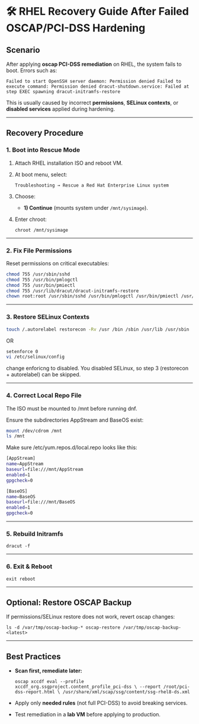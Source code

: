 # 🛠️ RHEL Recovery Guide After Failed OSCAP/PCI-DSS Hardening

##  Scenario

After applying **oscap PCI-DSS remediation** on RHEL, the system fails to boot. Errors such as:

`Failed to start OpenSSH server daemon: Permission denied Failed to execute command: Permission denied dracut-shutdown.service: Failed at step EXEC spawning dracut-initramfs-restore`

This is usually caused by incorrect **permissions**, **SELinux contexts**, or **disabled services** applied during hardening.

* * *

##  Recovery Procedure

### 1\. Boot into Rescue Mode

1.  Attach RHEL installation ISO and reboot VM.
    
2.  At boot menu, select:
    
    `Troubleshooting → Rescue a Red Hat Enterprise Linux system`
    
3.  Choose:
    
    -   **1) Continue** (mounts system under `/mnt/sysimage`).
        
4.  Enter chroot:
    
    `chroot /mnt/sysimage`
    

* * *

### 2\. Fix File Permissions

Reset permissions on critical executables:

```bash
chmod 755 /usr/sbin/sshd 
chmod 755 /usr/bin/pmlogctl
chmod 755 /usr/bin/pmiectl
chmod 755 /usr/lib/dracut/dracut-initramfs-restore
chown root:root /usr/sbin/sshd /usr/bin/pmlogctl /usr/bin/pmiectl /usr/lib/dracut/dracut-initramfs-restore
```

* * *

### 3\. Restore SELinux Contexts

```bash 
touch /.autorelabel restorecon -Rv /usr /bin /sbin /usr/lib /usr/sbin
```
OR
```bash
setenforce 0
vi /etc/selinux/config
```
change enforicng to disabled. You disabled SELinux, so step 3 (restorecon + autorelabel) can be skipped.
* * *

### 4\. Correct Local Repo File
The ISO must be mounted to /mnt before running dnf.

Ensure the subdirectories AppStream and BaseOS exist:
```bash
mount /dev/cdrom /mnt
ls /mnt
```
Make sure /etc/yum.repos.d/local.repo looks like this:
```bash
[AppStream]
name=AppStream
baseurl=file:///mnt/AppStream
enabled=1
gpgcheck=0

[BaseOS]
name=BaseOS
baseurl=file:///mnt/BaseOS
enabled=1
gpgcheck=0

```

* * *

### 5\. Rebuild Initramfs

`dracut -f`

* * *

### 6\. Exit & Reboot

`exit reboot`

* * *

##  Optional: Restore OSCAP Backup

If permissions/SELinux restore does not work, revert oscap changes:

`ls -d /var/tmp/oscap-backup-* oscap-restore /var/tmp/oscap-backup-<latest>`

* * *

##  Best Practices

-   **Scan first, remediate later:**
    
    `oscap xccdf eval --profile xccdf_org.ssgproject.content_profile_pci-dss \ --report /root/pci-dss-report.html \ /usr/share/xml/scap/ssg/content/ssg-rhel8-ds.xml`
    
-   Apply only **needed rules** (not full PCI-DSS) to avoid breaking services.
    
-   Test remediation in a **lab VM** before applying to production.
